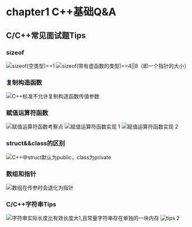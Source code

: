 # chapter1 C++基础Q&A

## C/C++常见面试题Tips

### sizeof
![sizeof(空类型)==1](img/sizeof_1.png "sizeof 1")
![sizeof(带有虚函数的类型)==4||8（即一个指针的大小）](img/sizeof_2.png "sizeof 2")

### 复制构造函数
![C++标准不允许复制构造函数传值参数](img/copyConstrcutor.png "复制构造函数")

### 赋值运算符函数
![赋值运算符函数考察点](img/赋值运算符函数_1.png "赋值运算符函数 1")
![赋值运算符函数实现 1](img/赋值运算符函数_2.png "赋值运算符函数 2")
![赋值运算符函数实现 2](img/赋值运算符函数_3.png "赋值运算符函数 2")

### struct&&class的区别
![C++中struct默认为public，class为private](img/s_c_diff.png "struct&&class")

### 数组和指针
![数组在传参时会退化为指针](img/array_1.png "数组和指针")

### C/C++字符串Tips
![字符串实际长度比有效长度大1,且常量字符串存在单独的一块内存](img/string_1.png "Tips 1")
![tips 2](img/string_2.png "Tips 2")

###










































<meta http-equiv="refresh" content="10">
